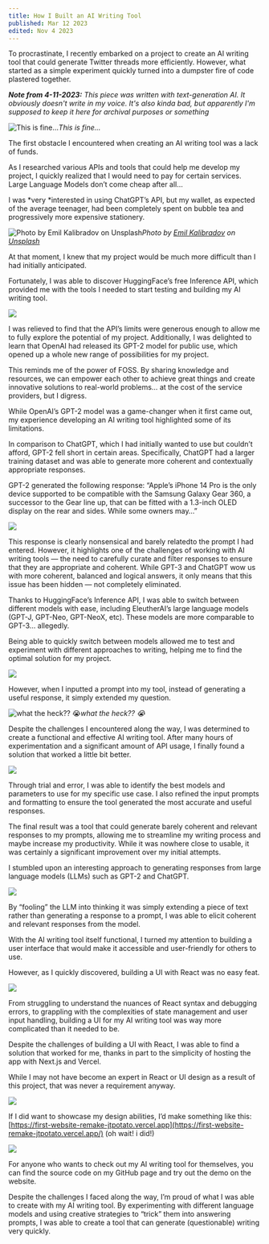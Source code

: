 ```yaml
---
title: How I Built an AI Writing Tool
published: Mar 12 2023
edited: Nov 4 2023
---
```


To procrastinate, I recently embarked on a project to create an AI writing tool that could generate Twitter threads more efficiently. However, what started as a simple experiment quickly turned into a dumpster fire of code plastered together.

***Note from 4-11-2023:*** *This piece was written with text-generation AI. It obviously doesn't write in my voice. It's also kinda bad, but apparently I'm supposed to keep it here for archival purposes or something*

![This is fine…](https://cdn-images-1.medium.com/max/2000/1*7gQIHDGCpEocaUTpQBLpdw.jpeg)*This is fine…*

The first obstacle I encountered when creating an AI writing tool was a lack of funds.

As I researched various APIs and tools that could help me develop my project, I quickly realized that I would need to pay for certain services. Large Language Models don’t come cheap after all…

I was *very *interested in using ChatGPT’s API, but my wallet, as expected of the average teenager, had been completely spent on bubble tea and progressively more expensive stationery.

![Photo by [Emil Kalibradov](https://unsplash.com/de/@emkal?utm_source=medium&utm_medium=referral) on [Unsplash](https://unsplash.com?utm_source=medium&utm_medium=referral)](https://cdn-images-1.medium.com/max/12032/0*7pt7fWQh0SuFiQDB)*Photo by [Emil Kalibradov](https://unsplash.com/de/@emkal?utm_source=medium&utm_medium=referral) on [Unsplash](https://unsplash.com?utm_source=medium&utm_medium=referral)*

At that moment, I knew that my project would be much more difficult than I had initially anticipated.

Fortunately, I was able to discover HuggingFace’s free Inference API, which provided me with the tools I needed to start testing and building my AI writing tool.

![](https://cdn-images-1.medium.com/max/3860/1*KALBOaUV8WEuGh89aBhlQQ.png)

I was relieved to find that the API’s limits were generous enough to allow me to fully explore the potential of my project. Additionally, I was delighted to learn that OpenAI had released its GPT-2 model for public use, which opened up a whole new range of possibilities for my project.

This reminds me of the power of FOSS. By sharing knowledge and resources, we can empower each other to achieve great things and create innovative solutions to real-world problems… at the cost of the service providers, but I digress.

While OpenAI’s GPT-2 model was a game-changer when it first came out, my experience developing an AI writing tool highlighted some of its limitations.

In comparison to ChatGPT, which I had initially wanted to use but couldn’t afford, GPT-2 fell short in certain areas. Specifically, ChatGPT had a larger training dataset and was able to generate more coherent and contextually appropriate responses.

GPT-2 generated the following response: “Apple’s iPhone 14 Pro is the only device supported to be compatible with the Samsung Galaxy Gear 360, a successor to the Gear line up, that can be fitted with a 1.3-inch OLED display on the rear and sides. While some owners may…”

![](https://cdn-images-1.medium.com/max/2120/1*Hqh4zEOyL2_d5368_HW1sA.png)

This response is clearly nonsensical and barely relatedto the prompt I had entered. However, it highlights one of the challenges of working with AI writing tools — the need to carefully curate and filter responses to ensure that they are appropriate and coherent. While GPT-3 and ChatGPT wow us with more coherent, balanced and logical answers, it only means that this issue has been hidden — not completely eliminated.

Thanks to HuggingFace’s Inference API, I was able to switch between different models with ease, including EleutherAI’s large language models (GPT-J, GPT-Neo, GPT-NeoX, etc). These models are more comparable to GPT-3… allegedly.

Being able to quickly switch between models allowed me to test and experiment with different approaches to writing, helping me to find the optimal solution for my project.

![](https://cdn-images-1.medium.com/max/4492/1*Uxf75Vh1G9P3iym6riSD5g.png)

However, when I inputted a prompt into my tool, instead of generating a useful response, it simply extended my question.

![what the heck?? 😭](https://cdn-images-1.medium.com/max/2096/1*Zb-Vg2MVtfI4_DrHIc7voQ.png)*what the heck?? 😭*

Despite the challenges I encountered along the way, I was determined to create a functional and effective AI writing tool. After many hours of experimentation and a significant amount of API usage, I finally found a solution that worked a little bit better.

![](https://cdn-images-1.medium.com/max/4168/1*VotWJF66SSOWJtaVgXgEIA.png)

Through trial and error, I was able to identify the best models and parameters to use for my specific use case. I also refined the input prompts and formatting to ensure the tool generated the most accurate and useful responses.

The final result was a tool that could generate barely coherent and relevant responses to my prompts, allowing me to streamline my writing process and maybe increase my productivity. While it was nowhere close to usable, it was certainly a significant improvement over my initial attempts.

I stumbled upon an interesting approach to generating responses from large language models (LLMs) such as GPT-2 and ChatGPT.

![](https://cdn-images-1.medium.com/max/2112/1*OQ_g1fhrJBNSUXU5yYxAIA.png)

By “fooling” the LLM into thinking it was simply extending a piece of text rather than generating a response to a prompt, I was able to elicit coherent and relevant responses from the model.

With the AI writing tool itself functional, I turned my attention to building a user interface that would make it accessible and user-friendly for others to use.

However, as I quickly discovered, building a UI with React was no easy feat.

![](https://cdn-images-1.medium.com/max/2000/1*VJTmZXzFEgbXY4lAa_Hvuw.jpeg)

From struggling to understand the nuances of React syntax and debugging errors, to grappling with the complexities of state management and user input handling, building a UI for my AI writing tool was way more complicated than it needed to be.

Despite the challenges of building a UI with React, I was able to find a solution that worked for me, thanks in part to the simplicity of hosting the app with Next.js and Vercel.

While I may not have become an expert in React or UI design as a result of this project, that was never a requirement anyway.

![](https://cdn-images-1.medium.com/max/2000/1*dGQy0A19Zr8M2YaogEeTrQ.png)

If I did want to showcase my design abilities, I’d make something like this: [https://first-website-remake-jtpotato.vercel.app](https://first-website-remake-jtpotato.vercel.app/) (oh wait! i did!)

![](https://cdn-images-1.medium.com/max/6048/1*qK6d6AVTXq6swa7rbaln1A.png)

For anyone who wants to check out my AI writing tool for themselves, you can find the source code on my GitHub page and try out the demo on the website.

Despite the challenges I faced along the way, I’m proud of what I was able to create with my AI writing tool. By experimenting with different language models and using creative strategies to “trick” them into answering prompts, I was able to create a tool that can generate (questionable) writing very quickly.
